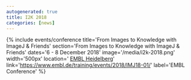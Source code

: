 ```yaml
---
autogenerated: true
title: I2K 2018
categories: [news]
---
```


{% include events/conference title='From Images to Knowledge with ImageJ & Friends' section='From Images to Knowledge with ImageJ & Friends' dates='6 - 8 December 2018' image='/media/i2k-2018.png' width='500px' location=' [EMBL Heidelberg](https://www.embl.de/)' link='https://www.embl.de/training/events/2018/IMJ18-01/' label='EMBL Conference' %}
